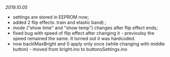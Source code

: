*2019.10.05*
- settings are stored in EEPROM now;
- added 2 flip effects: train and elastic band) ;
- mode ("show time" and "show temp") changes after flip effect ends;
- fixed bug with speed of flip effect after changing it - previoulsy the speed remained the same. It turned out it was hardcoded.
- now backlMaxBright and 0 apply only once (while changing with middle button) - moved from bright.ino to buttonsSettings.ino
